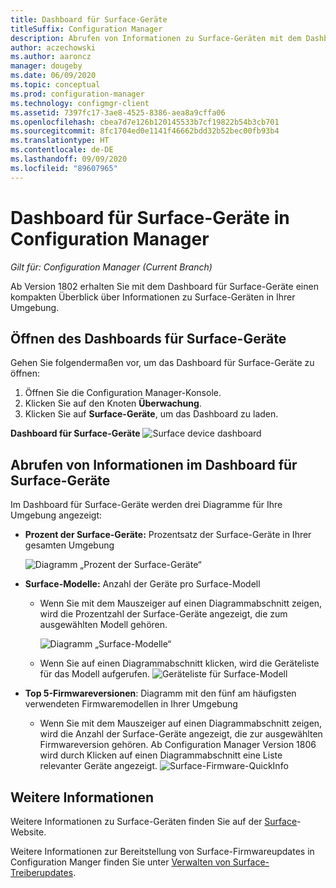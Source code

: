 ```yaml
---
title: Dashboard für Surface-Geräte
titleSuffix: Configuration Manager
description: Abrufen von Informationen zu Surface-Geräten mit dem Dashboard
author: aczechowski
ms.author: aaroncz
manager: dougeby
ms.date: 06/09/2020
ms.topic: conceptual
ms.prod: configuration-manager
ms.technology: configmgr-client
ms.assetid: 7397fc17-3ae8-4525-8386-aea8a9cffa06
ms.openlocfilehash: cbea7d7e126b120145533b7cf19822b54b3cb701
ms.sourcegitcommit: 8fc1704ed0e1141f46662bdd32b52bec00fb93b4
ms.translationtype: HT
ms.contentlocale: de-DE
ms.lasthandoff: 09/09/2020
ms.locfileid: "89607965"
---
```

# <a name="surface-device-dashboard-in-configuration-manager"></a>Dashboard für Surface-Geräte in Configuration Manager

*Gilt für: Configuration Manager (Current Branch)*

Ab Version 1802 erhalten Sie mit dem Dashboard für Surface-Geräte einen kompakten Überblick über Informationen zu Surface-Geräten in Ihrer Umgebung. <!--1355788-->

## <a name="open-the-surface-device-dashboard"></a>Öffnen des Dashboards für Surface-Geräte

Gehen Sie folgendermaßen vor, um das Dashboard für Surface-Geräte zu öffnen: 

1. Öffnen Sie die Configuration Manager-Konsole. 
2. Klicken Sie auf den Knoten **Überwachung**. 
3. Klicken Sie auf **Surface-Geräte**, um das Dashboard zu laden.

**Dashboard für Surface-Geräte**
![Surface device dashboard](media/Surface-device-dashboard.PNG)



## <a name="reviewing-information-in-the-surface-device-dashboard"></a>Abrufen von Informationen im Dashboard für Surface-Geräte

Im Dashboard für Surface-Geräte werden drei Diagramme für Ihre Umgebung angezeigt: 

- **Prozent der Surface-Geräte:** Prozentsatz der Surface-Geräte in Ihrer gesamten Umgebung

    ![Diagramm „Prozent der Surface-Geräte“](media/Percent-Surface-Devices.PNG)
- **Surface-Modelle:** Anzahl der Geräte pro Surface-Modell 
  - Wenn Sie mit dem Mauszeiger auf einen Diagrammabschnitt zeigen, wird die Prozentzahl der Surface-Geräte angezeigt, die zum ausgewählten Modell gehören. 

       ![Diagramm „Surface-Modelle“](media/Surface-Models-Hover.PNG)
  - Wenn Sie auf einen Diagrammabschnitt klicken, wird die Geräteliste für das Modell aufgerufen. 
      ![Geräteliste für Surface-Modell](media/Surface-Model-Device-List.PNG)

- **Top 5-Firmwareversionen**: Diagramm mit den fünf am häufigsten verwendeten Firmwaremodellen in Ihrer Umgebung 
  - Wenn Sie mit dem Mauszeiger auf einen Diagrammabschnitt zeigen, wird die Anzahl der Surface-Geräte angezeigt, die zur ausgewählten Firmwareversion gehören. Ab Configuration Manager Version 1806 wird durch Klicken auf einen Diagrammabschnitt eine Liste relevanter Geräte angezeigt. <!--1358654-->
     ![Surface-Firmware-QuickInfo](media/Surface-Firmware-Hover.PNG)


## <a name="more-information"></a>Weitere Informationen

Weitere Informationen zu Surface-Geräten finden Sie auf der [Surface](https://www.microsoft.com/surface)-Website.

Weitere Informationen zur Bereitstellung von Surface-Firmwareupdates in Configuration Manger finden Sie unter [Verwalten von Surface-Treiberupdates](../../../sum/deploy-use/surface-drivers.md).




